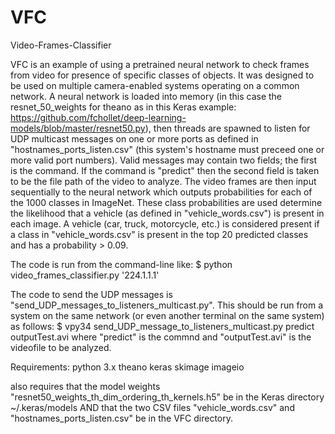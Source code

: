 # VFC
Video-Frames-Classifier

VFC is an example of using a pretrained neural network to check frames from video for presence of specific classes of objects. It was designed to be used on multiple camera-enabled systems operating on a common network. A neural network is loaded into memory (in this case the resnet_50_weights for theano as in this Keras example: https://github.com/fchollet/deep-learning-models/blob/master/resnet50.py), then threads are spawned to listen for UDP multicast messages on one or more ports as defined in "hostnames_ports_listen.csv" (this system's hostname must preceed one or more valid port numbers). Valid messages may contain two fields; the first is the command. If the command is "predict" then the second field is taken to be the file path of the video to analyze. The video frames are then input sequentially to the neural network which outputs probabilities for each of the 1000 classes in ImageNet. These class probabilities are used determine the likelihood that a vehicle (as defined in "vehicle_words.csv") is present in each image. A vehicle (car, truck, motorcycle, etc.) is considered present if a class in "vehicle_words.csv" is present in the top 20 predicted classes and has a probability > 0.09.

The code is run from the command-line like:
  $ python video_frames_classifier.py '224.1.1.1'

The code to send the UDP messages is "send_UDP_messages_to_listeners_multicast.py". This should be run from a system on the same network (or even another terminal on the same system) as follows:
  $ vpy34 send_UDP_message_to_listeners_multicast.py predict outputTest.avi
 where "predict" is the commnd and "outputTest.avi" is the videofile to be analyzed.

Requirements:
  python 3.x
  theano
  keras
  skimage
  imageio

also requires that the model weights "resnet50_weights_th_dim_ordering_th_kernels.h5" be in the Keras directory ~/.keras/models AND that the two CSV files "vehicle_words.csv" and "hostnames_ports_listen.csv" be in the VFC directory.
